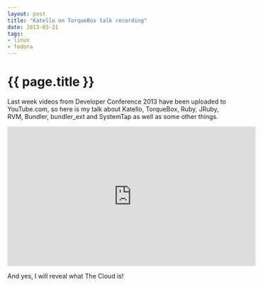 ```yaml
---
layout: post
title: "Katello on TorqueBox talk recording"
date: 2013-03-21
tags:
- linux
- fedora
---
```

{{ page.title }}
================

Last week videos from Developer Conference 2013 have been uploaded to
YouTube.com, so here is my talk about Katello, TorqueBox, Ruby, JRuby, RVM,
Bundler, bundler_ext and SystemTap as well as some other things.

<p><iframe width="560" height="315"
src="http://www.youtube.com/embed/xecVyZNGFps" frameborder="0"
allowfullscreen></iframe></p>

And yes, I will reveal what The Cloud is!
